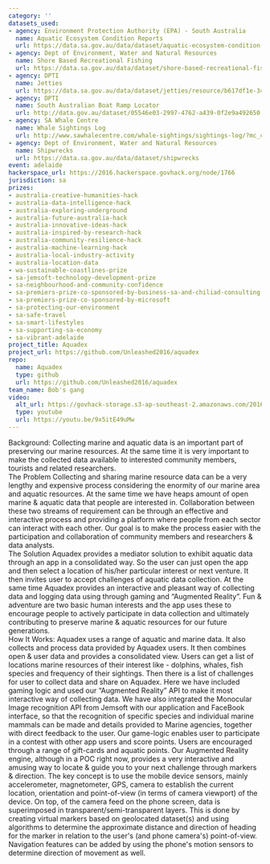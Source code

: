 ```yaml
---
category: ''
datasets_used:
- agency: Environment Protection Authority (EPA) - South Australia
  name: Aquatic Ecosystem Condition Reports
  url: https://data.sa.gov.au/data/dataset/aquatic-ecosystem-condition-reports
- agency: Dept of Environment, Water and Natural Resources
  name: Shore Based Recreational Fishing
  url: https://data.sa.gov.au/data/dataset/shore-based-recreational-fishing
- agency: DPTI
  name: Jetties
  url: https://data.sa.gov.au/data/dataset/jetties/resource/b617df1e-345b-47e4-a61e-445487a2be9f
- agency: DPTI
  name: South Australian Boat Ramp Locator
  url: http://data.gov.au/dataset/05546e03-2997-4762-a439-0f2e9a492650
- agency: SA Whale Centre
  name: Whale Sightings Log
  url: http://www.sawhalecentre.com/whale-sightings/sightings-log/?mc_cid=00ccaf0043&mc_eid=3b8b4f019a
- agency: Dept of Environment, Water and Natural Resources
  name: Shipwrecks
  url: https://data.sa.gov.au/data/dataset/shipwrecks
event: adelaide
hackerspace_url: https://2016.hackerspace.govhack.org/node/1766
jurisdiction: sa
prizes:
- australia-creative-humanities-hack
- australia-data-intelligence-hack
- australia-exploring-underground
- australia-future-australia-hack
- australia-innovative-ideas-hack
- australia-inspired-by-research-hack
- australia-community-resilience-hack
- australia-machine-learning-hack
- australia-local-industry-activity
- australia-location-data
- wa-sustainable-coastlines-prize
- sa-jemsoft-technology-development-prize
- sa-neighbourhood-and-community-confidence
- sa-premiers-prize-co-sponsored-by-business-sa-and-chiliad-consulting
- sa-premiers-prize-co-sponsored-by-microsoft
- sa-protecting-our-environment
- sa-safe-travel
- sa-smart-lifestyles
- sa-supporting-sa-economy
- sa-vibrant-adelaide
project_title: Aquadex
project_url: https://github.com/Unleashed2016/aquadex
repo:
  name: Aquadex
  type: github
  url: https://github.com/Unleashed2016/aquadex
team_name: Bob's gang
video:
  alt_url: https://govhack-storage.s3-ap-southeast-2.amazonaws.com/2016/AquaDex%20v19%20Final%20HD.mp4
  type: youtube
  url: https://youtu.be/9x5itE49uMw
---
```


Background:
Collecting marine and aquatic data is an important part of preserving our marine resources. At the same time it is very important to make the collected data available to interested community members, tourists and related researchers.  
The Problem
Collecting and sharing marine resource data can be a very lengthy and expensive process considering the enormity of our marine area and aquatic resources. At the same time we have heaps amount of open marine & aquatic data that people are interested in. Collaboration between these two streams of requirement can be through an effective and interactive process and providing a platform where people from each sector can interact with each other. Our goal is to make the process easier with the participation and collaboration of community members and researchers & data analysts.     
The Solution
Aquadex provides a mediator solution to exhibit aquatic data through an app in a consolidated way. So the user can just open the app and then select a location of his/her particular interest or next venture. It then invites user to accept challenges of aquatic data collection. At the same time Aquadex provides an interactive and pleasant way of collecting data and logging data using through gaming and “Augmented Reality”. Fun & adventure are two basic human interests and the app uses these to encourage people to actively participate in data collection and ultimately contributing to preserve marine & aquatic resources for our future generations.       
How It Works:
Aquadex uses a range of aquatic and marine data. It also collects and process data provided by Aquadex users. It then combines open & user data and provides a consolidated view. Users can get a list of locations marine resources of their interest like - dolphins, whales, fish species and frequency of their sightings. Then there is a list of challenges for user to collect data and share on Aquadex. Here we have included gaming logic and used our “Augmented Reality” API to make it most interactive way of collecting data.  We have also integrated the Monocular Image recognition API from Jemsoft with our application and FaceBook interface, so that the recognition of specific species and individual marine mammals can be made and details provided to Marine agencies, together with direct feedback to the user.
Our game-logic enables user to participate in a contest with other app users and score points. Users are encouraged through a range of gift-cards and aquatic points. Our Augmented Reality engine, although in a POC right now, provides a very interactive and amusing way to locate & guide you to your next challenge through markers & direction. The key concept is to use the mobile device sensors, mainly accelerometer, magnetometer, GPS, camera to establish the current location, orientation and point-of-view (in terms of camera viewport) of the device. On top, of the camera feed on the phone screen, data is superimposed in transparent/semi-transparent layers. This is done by creating virtual markers based on geolocated dataset(s) and using algorithms to determine the approximate distance and direction of heading for the marker in relation to the user's (and phone camera's) point-of-view. Navigation features can be added by using the phone's motion sensors to determine direction of movement as well.